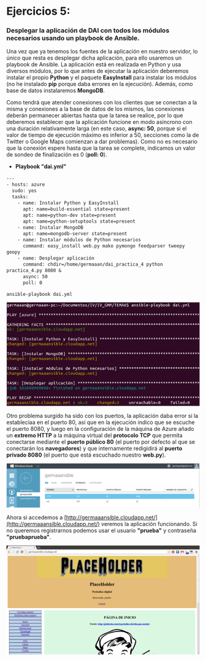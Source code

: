 # Ejercicios 5:
### Desplegar la aplicación de DAI con todos los módulos necesarios usando un playbook de Ansible.

Una vez que ya tenemos los fuentes de la aplicación en nuestro servidor, lo único que resta es desplegar dicha aplicación, para ello usaremos un playbook de Ansible. La aplicación está en realizada en Python y usa diversos módulos, por lo que antes de ejecutar la aplicación deberemos instalar el propio **Python** y el paquete **EasyInstall** para instalar los módulos (no he instalado **pip** porque daba errores en la ejecución). Además, como base de datos instalaremos **MongoDB**.

Como tendrá que atender conexiones con los clientes que se conectan a la misma y conexiones a la base de datos de los mismos, las conexiones deberán permanecer abiertas hasta que la tarea se realice, por lo que deberemos establecer que la aplicación funcione en modo asíncrono con una duración relativamente larga (en este caso, **async: 50**, porque si el valor de tiempo de ejecución máximo es inferior a 50, secciones como la de Twitter o Google Maps comienzan a dar problemas). Como no es necesario que la conexión espere hasta que la tarea se complete, indicamos un valor de sondeo de finalización es 0 (**poll: 0**).

* **Playbook "dai.yml"**

```
---
- hosts: azure
  sudo: yes
  tasks:
    - name: Instalar Python y EasyInstall
      apt: name=build-essential state=present
      apt: name=python-dev state=present
      apt: name=python-setuptools state=present
    - name: Instalar MongoDB
      apt: name=mongodb-server state=present
    - name: Instalar módulos de Python necesarios
      command: easy_install web.py mako pymongo feedparser tweepy geopy
    - name: Desplegar aplicación
      command: chdir=/home/germaaan/dai_practica_4 python practica_4.py 8080 &
      async: 50
      poll: 0
```

```
ansible-playbook dai.yml
```

![eje05_img01](imagenes/eje05_img01.png)

Otro problema surgido ha sido con los puertos, la aplicación daba error si la establecíaa en el puerto 80, así que en la ejecución indico que se escuche el puerto 8080, y luego en la configuración de la máquina de Azure añado un **extremo HTTP** a la máquina virtual del **protocolo TCP** que permita conectarse mediante el **puerto público 80** (el puerto por defecto al que se conectarán los **navegadores**) y que internamente redigidirá al **puerto privado 8080** (el puerto que está escuchado nuestro **web.py**).

![eje05_img02](imagenes/eje05_img02.png)

Ahora si accedemos a [http://germaaansible.cloudapp.net/](http://germaaansible.cloudapp.net/) veremos la aplicación funcionando. Si no queremos registrarnos podemos usar el usuario **"prueba"** y contraseña **"pruebaprueba"**.

![eje05_img03](imagenes/eje05_img03.png)
